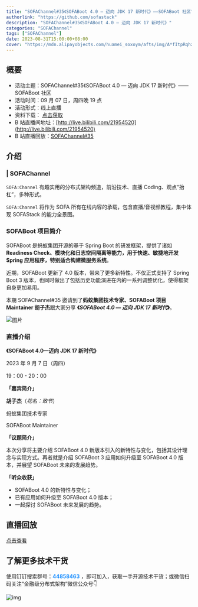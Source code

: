 ```yaml
---
title: "SOFAChannel#35《SOFABoot 4.0 — 迈向 JDK 17 新时代》——SOFABoot 社区"
authorlink: "https://github.com/sofastack"
description: "SOFAChannel#35《SOFABoot 4.0 — 迈向 JDK 17 新时代》"
categories: "SOFAChannel"
tags: ["SOFAChannel"]
date: 2023-08-31T15:00:00+08:00
cover: "https://mdn.alipayobjects.com/huamei_soxoym/afts/img/A*fItpRqhzLXcAAAAAAAAAAAAADrGAAQ/original"
---
```


## 概要

- 活动主题：SOFAChannel#35《SOFABoot 4.0 — 迈向 JDK 17 新时代》——SOFABoot 社区
- 活动时间：09 月 07 日，周四晚 19 点
- 活动形式：线上直播
- 资料下载： <font color=#1E90FF>[点击获取](https://mdn.alipayobjects.com/huamei_soxoym/afts/file/A*yD0TQ6Uqhg4AAAAAAAAAAAAADrGAAQ/SOFAChannel#35%20SOFABoot%204.0%20%E2%80%94%20%E8%BF%88%E5%90%91%20JDK%2017%20%E6%96%B0%E6%97%B6%E4%BB%A3.pdf)</font>
- B 站直播间地址：[http://live.bilibili.com/21954520](http://live.bilibili.com/21954520)
- B 站直播回放：[SOFAChannel#35](https://www.bilibili.com/video/BV1Uj41117Vz)

## 介绍

### | SOFAChannel

`SOFA:Channel` 有趣实用的分布式架构频道，前沿技术、直播 Coding、观点“抬杠”，多种形式。

`SOFA:Channel` 将作为 SOFA 所有在线内容的承载，包含直播/音视频教程，集中体现 SOFAStack 的能力全景图。

### SOFABoot 项目简介

SOFABoot 是蚂蚁集团开源的基于 Spring Boot 的研发框架，提供了诸如 **Readiness Check、模块化和日志空间隔离等能力，用于快速、敏捷地开发 Spring 应用程序，特别适合构建微服务系统**。

近期，SOFABoot 更新了 4.0 版本，带来了更多新特性。不仅正式支持了 Spring Boot 3 版本，也同时做出了包括历史功能演进在内的一系列调整优化，使得框架自身更加易用。

本期 SOFAChannel#35 邀请到了**蚂蚁集团技术专家、SOFABoot 项目 Maintainer 胡子杰**跟大家分享 **《*****SOFABoot 4.0 — 迈向 JDK 17 新时代*****》**。

![图片](https://mdn.alipayobjects.com/huamei_soxoym/afts/img/A*iZZ7Qoh2LbUAAAAAAAAAAAAADrGAAQ/original)

### **直播介绍**

**《SOFABoot 4.0—迈向 JDK 17 新时代》**

2023 年 9 月 7 日（周四）

19：00 - 20：00

**「嘉宾简介」**

**胡子杰**（*花名：致节*）

蚂蚁集团技术专家

SOFABoot Maintainer

**「议题简介」**

本次分享将主要介绍 SOFABoot 4.0 新版本引入的新特性与变化，包括其设计理念与实现方式。再者就是介绍 SOFABoot 3 应用如何升级至 SOFABoot 4.0 版本，并展望 SOFABoot 未来的发展趋势。

**「听众收获」**

- SOFABoot 4.0 的新特性与变化；
- 已有应用如何升级至 SOFABoot 4.0 版本；
- 一起探讨 SOFABoot 未来发展的趋势。

## 直播回放

<font color=#1E90FF>[点击查看](https://www.bilibili.com/video/BV1Uj41117Vz)</font>

## 了解更多技术干货

使用钉钉搜索群号：<font color=#1E90FF>**44858463**</font> ，即可加入，获取一手开源技术干货；或微信扫码关注“金融级分布式架构”微信公众号👇

![img](https://mdn.alipayobjects.com/huamei_soxoym/afts/img/A*0LdnQ7OLNR4AAAAAAAAAAAAADrGAAQ/original)
